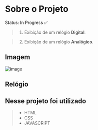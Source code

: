 # Sobre o Projeto

Status: In Progress ✅

>1. Exibição de um relógio **Digital**.

>2. Exibição de um relógio **Analógico**.

## Imagem
![image](https://user-images.githubusercontent.com/79663619/177840813-c128327f-4791-4a95-8d47-7f39a25b1ce4.png)
## Relógio 

## Nesse projeto foi utilizado
>* HTML
>* CSS
>* JAVASCRIPT

